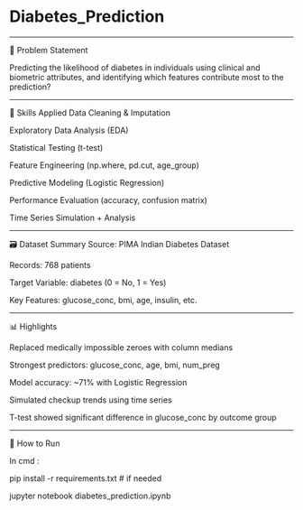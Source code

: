 # Diabetes_Prediction

____________________________________________________________________________

📘 Problem Statement

Predicting the likelihood of diabetes in individuals using clinical and biometric attributes, and identifying which features contribute most to the prediction?

_____________________________________________________________________________

🧠 Skills Applied
Data Cleaning & Imputation

Exploratory Data Analysis (EDA)

Statistical Testing (t-test)

Feature Engineering (np.where, pd.cut, age_group)

Predictive Modeling (Logistic Regression)

Performance Evaluation (accuracy, confusion matrix)

Time Series Simulation + Analysis

______________________________________________________________________________


🗃️ Dataset Summary
Source: PIMA Indian Diabetes Dataset

Records: 768 patients

Target Variable: diabetes (0 = No, 1 = Yes)

Key Features: glucose_conc, bmi, age, insulin, etc.

_______________________________________________________________________________

📊 Highlights

Replaced medically impossible zeroes with column medians

Strongest predictors: glucose_conc, age, bmi, num_preg

Model accuracy: ~71% with Logistic Regression

Simulated checkup trends using time series

T-test showed significant difference in glucose_conc by outcome group

_______________________________________________________________________________

🚀 How to Run

In cmd :

pip install -r requirements.txt  # if needed

jupyter notebook diabetes_prediction.ipynb
